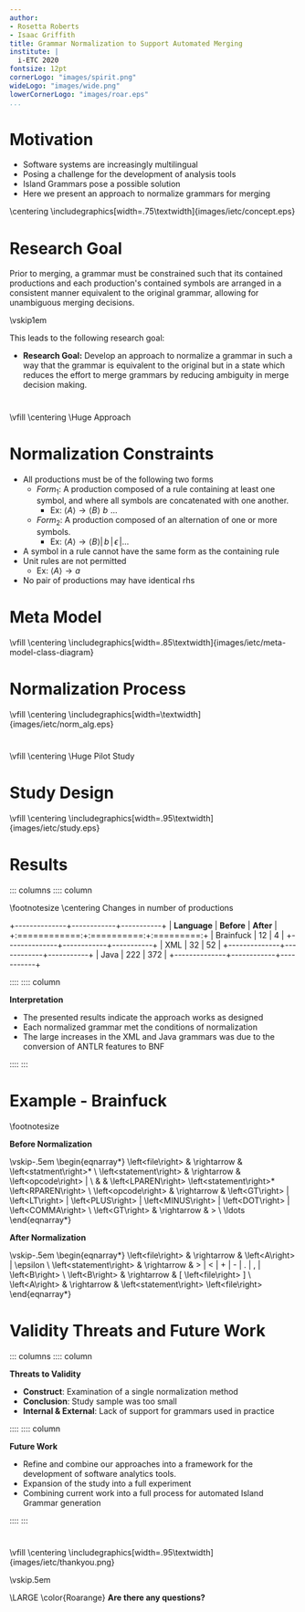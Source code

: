```yaml
---
author:
- Rosetta Roberts
- Isaac Griffith
title: Grammar Normalization to Support Automated Merging
institute: |
  i-ETC 2020
fontsize: 12pt
cornerLogo: "images/spirit.png"
wideLogo: "images/wide.png"
lowerCornerLogo: "images/roar.eps"
...
```


# Motivation

* Software systems are increasingly multilingual
* Posing a challenge for the development of analysis tools
* Island Grammars pose a possible solution
* Here we present an approach to normalize grammars for merging

\centering
\includegraphics[width=.75\textwidth]{images/ietc/concept.eps}

# Research Goal

Prior to merging, a grammar must be constrained such that its contained productions and each production's contained symbols are arranged in a consistent manner equivalent to the original grammar, allowing for unambiguous merging decisions.

\vskip1em

This leads to the following research goal:

* **Research Goal:** Develop an approach to normalize a grammar in such a way that the grammar is equivalent to the original but in a state which reduces the effort to merge grammars by reducing ambiguity in merge decision making.

#

\vfill
\centering
\Huge Approach

# Normalization Constraints

- All productions must be of the following two forms
  * $Form_1$: A production composed of a rule containing at least one symbol, and where all symbols are concatenated with one another.
    - Ex: $\left< A \right> \rightarrow \left< B \right> \,\,b \,\,\ldots$
  * $Form_2$: A production composed of an alternation of one or more symbols.
    - Ex: $\left< A \right> \rightarrow \left< B \right > | \,b\, | \,\epsilon\, | \ldots$
- A symbol in a rule cannot have the same form as the containing rule
- Unit rules are not permitted
  - Ex: $\left< A \right> \rightarrow a$
- No pair of productions may have identical rhs

# Meta Model

\vfill
\centering
\includegraphics[width=.85\textwidth]{images/ietc/meta-model-class-diagram}

# Normalization Process

\vfill
\centering
\includegraphics[width=\textwidth]{images/ietc/norm_alg.eps}

#

\vfill
\centering
\Huge Pilot Study

# Study Design

\vfill
\centering
\includegraphics[width=.95\textwidth]{images/ietc/study.eps}

# Results

::: columns
:::: column

\footnotesize
\centering
Changes in number of productions

+--------------+------------+-----------+
| **Language** | **Before** | **After** |
+:============:+:==========:+:=========:+
| Brainfuck    | 12         | 4         |
+--------------+------------+-----------+
| XML          | 32         | 52        |
+--------------+------------+-----------+
| Java         | 222        | 372       |
+--------------+------------+-----------+

::::
:::: column

**Interpretation**

* The presented results indicate the approach works as designed
* Each normalized grammar met the conditions of normalization
* The large increases in the XML and Java grammars was due to the conversion of ANTLR features to BNF

::::
:::

# Example - Brainfuck

\footnotesize

**Before Normalization**

\vskip-.5em
\begin{eqnarray*}
\left<file\right> & \rightarrow & \left<statment\right>* \\
\left<statement\right> & \rightarrow & \left<opcode\right> | \\
& & \left<LPAREN\right> \left<statement\right>* \left<RPAREN\right> \\
\left<opcode\right> & \rightarrow & \left<GT\right> | \left<LT\right> | \left<PLUS\right> | \left<MINUS\right> | \left<DOT\right> | \left<COMMA\right> \\
\left<GT\right> & \rightarrow & > \\
\ldots
\end{eqnarray*}

**After Normalization**

\vskip-.5em
\begin{eqnarray*}
\left<file\right> & \rightarrow & \left<A\right> | \epsilon \\
\left<statement\right> & \rightarrow & > | < | + | - | . | , | \left<B\right> \\
\left<B\right> & \rightarrow & [ \left<file\right> ] \\
\left<A\right> & \rightarrow & \left<statement\right> \left<file\right>
\end{eqnarray*}

# Validity Threats and Future Work

::: columns
:::: column

**Threats to Validity**

* **Construct**: Examination of a single normalization method
* **Conclusion**: Study sample was too small
* **Internal & External**: Lack of support for grammars used in practice

::::
:::: column

**Future Work**

* Refine and combine our approaches into a framework for the development of software analytics tools.
* Expansion of the study into a full experiment
* Combining current work into a full process for automated Island Grammar generation

::::
:::

#

\vfill
\centering
\includegraphics[width=.95\textwidth]{images/ietc/thankyou.png}

\vskip.5em

\LARGE \color{Roarange} **Are there any questions?**
